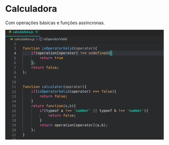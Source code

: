 # Calculadora
Com operações básicas e funções assíncronas.


![codigo em javascript calculadora](https://github.com/alessandradocouto/Calculadora-JS/blob/master/calculadoraJS.png)




